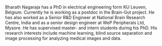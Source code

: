 Bharath Nagaraja has a PhD in electrical engineering form KU Leuven, Belgium. 
Currently he is working as a postdoc in the Brain-Gut project. He has 
also worked as a Senior R&D Engineer at National Brain Research Centre, India and as a senior design engineer at WeP Peripherals Ltd, Mysore. He 
has supervised master- and intern students during his PhD. His 
research interests include machine learning, blind source separation and 
image processing for analyzing medical images and data.

